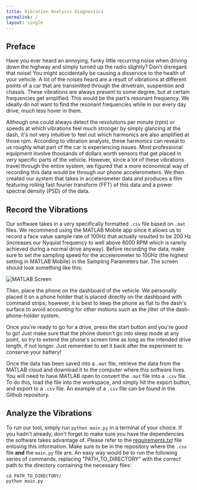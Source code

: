 ```yaml
---
title: Vibration Analysis Diagnostics
permalink: /
layout: single
---
```


## Preface
Have you ever heard an annoying, funky little recurring noise when driving down the highway and simply turned up the radio slightly? Don't disregard that noise! You might accidentally be causing a disservice to the health of your vehicle. A lot of the noises heard are a result of vibrations at different points of a car that are transmitted through the drivetrain, suspention and chassis. These vibrations are always present to some degree, but at certain frequencies get amplified. This would be the part's resonant frequency. We ideally do not want to find the resonant frequencies while in our every day drive, much less hover in them.

Although one could always detect the revolutions per minute (rpm) or speeds at which vibrations feel much stronger by simply glancing at the dash, it's not very intuitive to feel out which harmonics are also amplified at those rpm. According to vibration analysts, these harmonics can reveal to us roughly what part of the car is experiencing issues. Most professional equipment involve thousands of dollars worth sensors that get placed in very specific parts of the vehicle. However, since a lot of these vibrations travel through the entire system, we figured that a more economical way of recording this data would be through our phone accelerometers. We then created our system that takes in accelerometer data and produces a film featuring rolling fast fourier transform (FFT) of this data and a power spectral density (PSD) of the data.

## Record the Vibrations
Our software takes in a very specifically formatted `.csv` file based on `.mat` files. We recommend using the MATLAB Mobile app since it allows us to record a face value sample rate of 100Hz that actually resulted to be 200 Hz (increases our Nyquist frequency to well above 6000 RPM which is rarerly achieved during a normal drive anyway). Before recording the data, make sure to set the sampling speed for the accelerometer to 100Hz (the highest setting in MATLAB Mobile) in the Sampling Parameters bar. The screen should look something like this:

![MATLAB Screen](/assets/images/matlab_screen.jpg)

Then, place the phone on the dashboard of the vehicle. We personally placed it on a phone holder that is placed directly on the dashboard with command strips; however, it is best to keep the phone as flat to the dash's surface to avoid accounting for other motions such as the jitter of the dash-phone-holder system.

Once you're ready to go for a drive, press the start button and you're good to go! Just make sure that the phone doesn't go into sleep mode at any point, so try to extend the phone's screen time as long as the intended drive length, if not longer. Just remember to set it back after the experiment to conserve your battery!

Once the data has been saved into a `.mat` file, retrieve the data from the MATLAB cloud and download it to the computer where this software lives. You will need to have MATLAB open to convert the `.mat` file into a `.csv` file. To do this, load the file into the workspace, and simply hit the export button, and export to a `.csv` file. An example of a `.csv` file can be found in the Github repository.

## Analyze the Vibrations
To run our tool, simply run `python main.py` in a terminal of your choice. If you hadn't already, don't forget to make sure you have the dependencies the software takes advantage of. Please refer to the [requirements.txt](/requirements.txt) file enlosing this information. Make sure to be in the repository where the `.csv` file **and** the `main.py` file are. An easy way would be to run the following series of commands, replacing "PATH_TO_DIRECTORY" with the correct path to the directory containing the necessary files:
```
cd PATH_TO_DIRECTORY/
python main.py
```